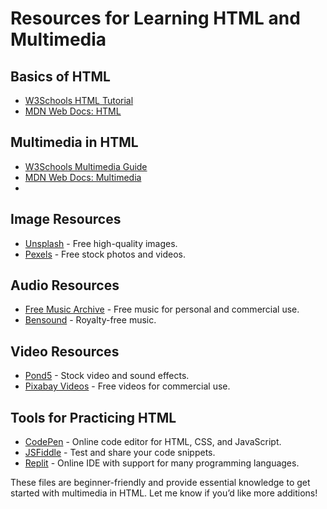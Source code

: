 # Resources for Learning HTML and Multimedia

## Basics of HTML
- [W3Schools HTML Tutorial](https://www.w3schools.com/html/)
- [MDN Web Docs: HTML](https://developer.mozilla.org/en-US/docs/Web/HTML)

## Multimedia in HTML
- [W3Schools Multimedia Guide](https://www.w3schools.com/html/html_media.asp)
- [MDN Web Docs: Multimedia](https://developer.mozilla.org/en-US/docs/Learn/HTML/Multimedia_and_embedding)
- 
## Image Resources
- [Unsplash](https://unsplash.com/) - Free high-quality images.
- [Pexels](https://www.pexels.com/) - Free stock photos and videos.

## Audio Resources
- [Free Music Archive](https://freemusicarchive.org/) - Free music for personal and commercial use.
- [Bensound](https://www.bensound.com/) - Royalty-free music.

## Video Resources
- [Pond5](https://www.pond5.com/) - Stock video and sound effects.
- [Pixabay Videos](https://pixabay.com/videos/) - Free videos for commercial use.

## Tools for Practicing HTML
- [CodePen](https://codepen.io/) - Online code editor for HTML, CSS, and JavaScript.
- [JSFiddle](https://jsfiddle.net/) - Test and share your code snippets.
- [Replit](https://replit.com/) - Online IDE with support for many programming languages.


These files are beginner-friendly and provide essential knowledge to get started with multimedia in HTML. Let me know if you’d like more additions!
